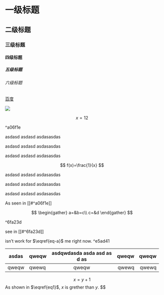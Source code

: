 # 一级标题

## 二级标题

### 三级标题

#### 四级标题

##### 五级标题

###### 六级标题

[百度](https://www.baidu.com)

![](assets/iShot_2024-01-19_16.07.45.png)

$$
x=12
$$

^a06f1e

asdasd
asdasd
asdasasdas

asdasd
asdasd
asdasasdas

asdasd
asdasd
asdasasdas

$$
f(x)=\frac{1}{x}
$$

asdasd
asdasd
asdasasdas

asdasd
asdasd
asdasasdas

asdasd
asdasd
asdasasdas

As seen in [[#^a06f1e]]

$$
\begin{gather}
a=&b=c\\
c=&d
\end{gather}
$$

^6fa23d

see in [[#^6fa23d]]

isn’t work for $\eqref{eq-a}$ me right now. ^e5ad41

| asdas | qweqw | asdqwdasda asda  asd as d as | qweqw | qweqw |
| ----- | ----- | :--------------------------: | ----: | ----: |
| qweqw | qwewq |            qweqw            | qwewq | qwewq |

$$
x=y+1 \tag{1} \label{eq1}$$ As shown in $\eqref{eq1}$, $x$ is grether than $y$.
$$
